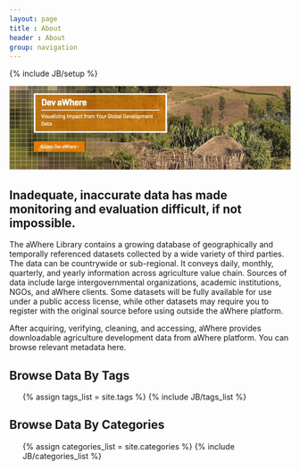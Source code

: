 ```yaml
---
layout: page
title : About
header : About
group: navigation
---
```

{% include JB/setup %}

<a href="http://www.awhere.com/registration"><img src="/images/banner-devawhere.jpg" title="source: aWhere.com" /></a>

## Inadequate, inaccurate data has made monitoring and evaluation difficult, if not impossible. 

The aWhere Library contains a growing database of geographically and temporally referenced datasets collected by a wide variety of third parties. The data can be countrywide or sub-regional. It conveys daily, monthly, quarterly, and yearly information across agriculture value chain. Sources of data include large intergovernmental organizations, academic institutions, NGOs, and aWhere clients. Some datasets will be fully available for use under a public access license, while other datasets may require you to register with the original source before using outside the aWhere platform.

After acquiring, verifying, cleaning, and accessing, aWhere provides downloadable agriculture development data from aWhere platform. You can browse relevant metadata here. 

## Browse Data By Tags

<ul class="tag_box inline">
  {% assign tags_list = site.tags %}  
  {% include JB/tags_list %}
</ul>

## Browse Data By Categories

<ul class="tag_box inline">
  {% assign categories_list = site.categories %}
  {% include JB/categories_list %}
</ul>

